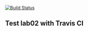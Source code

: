 [![Build Status](https://travis-ci.org/unremedy/lab04.svg?branch=main)](https://travis-ci.org/unremedy/lab04)
## Test lab02 with Travis CI

